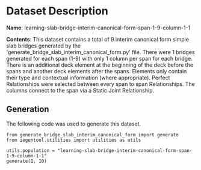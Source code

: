 # Dataset Description

**Name**: learning-slab-bridge-interim-canonical-form-span-1-9-column-1-1

**Contents**: This dataset contains a total of 9 interim canonical form simple slab bridges generated by the 'generate_bridge_slab_interim_canonical_form.py' file. There were 1 bridges generated for each span (1-9) with only 1 column per span for each bridge. There is an additional deck element at the beginning of the deck before the spans and another deck elements after the spans. Elements only contain their type and contextual information (where appropriate). Perfect Relationships were selected between every span to span Relationships. The columns connect to the span via a Static Joint Relationship.

## Generation
The following code was used to generate this dataset.

```
from generate_bridge_slab_interim_canonical_form import generate
from iegentool.utilities import utilities as utils

utils.population = "learning-slab-bridge-interim-canonical-form-span-1-9-column-1-1"
generate(1, 10)
```